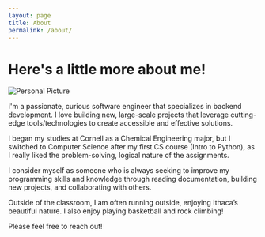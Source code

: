 ```yaml
---
layout: page
title: About
permalink: /about/
---
```

# Here's a little more about me!

<div class="personal-image">
  <img src="{{ site.baseurl }}/assets/images/personalpic.jpg" alt="Personal Picture">
</div>

I'm a passionate, curious software engineer that specializes in backend development. I love building new, large-scale projects that leverage cutting-edge tools/technologies to create accessible and effective solutions. 

I began my studies at Cornell as a Chemical Engineering major, but I switched to Computer Science after my first CS course (Intro to Python), as I really liked the problem-solving, logical nature of the assignments. 

I consider myself as someone who is always seeking to improve my programming skills and knowledge through reading documentation, building new projects, and collaborating with others. 

Outside of the classroom, I am often running outside, enjoying Ithaca’s beautiful nature. I also enjoy playing basketball and rock climbing!

Please feel free to reach out!
